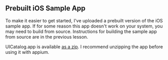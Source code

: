 ## Prebuilt iOS Sample App

To make it easier to get started, I've uploaded a prebuilt version of the
iOS sample app. If for some reason this app doesn't work on your system, you
may need to build from source. Instructions for building the sample app from
source are in the previous lesson.

UICatalog.app is available [as a zip](https://github.com/appium/ruby_lib/raw/master/ruby_lib_ios/UICatalog.app.zip). I
recommend unzipping the app before using it with appium.